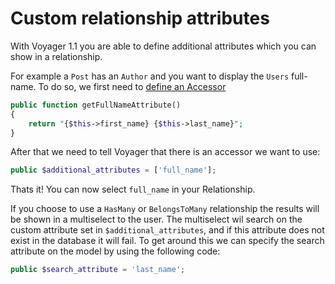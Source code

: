# Custom relationship attributes

With Voyager 1.1 you are able to define additional attributes which you can show in a relationship.

For example a `Post` has an `Author` and you want to display the `Users` full-name. To do so, we first need to [define an Accessor](https://laravel.com/docs/eloquent-mutators#defining-an-accessor)

```php
public function getFullNameAttribute()
{
    return "{$this->first_name} {$this->last_name}";
}
```

After that we need to tell Voyager that there is an accessor we want to use:

```php
public $additional_attributes = ['full_name'];
```

Thats it! You can now select `full_name` in your Relationship.

If you choose to use a `HasMany` or `BelongsToMany` relationship the results will be shown in a multiselect to the user.
The multiselect wil search on the custom attribute set in `$additional_attributes`, and if this attribute does not exist in the database it will fail.
To get around this we can specify the search attribute on the model by using the following code:

```php
public $search_attribute = 'last_name';
```

